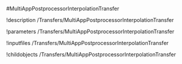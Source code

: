 <!-- MOOSE Object Documentation Stub: Remove this when content is added. -->
#MultiAppPostprocessorInterpolationTransfer

!description /Transfers/MultiAppPostprocessorInterpolationTransfer

!parameters /Transfers/MultiAppPostprocessorInterpolationTransfer

!inputfiles /Transfers/MultiAppPostprocessorInterpolationTransfer

!childobjects /Transfers/MultiAppPostprocessorInterpolationTransfer
